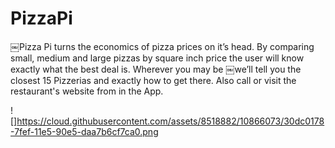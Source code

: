 # PizzaPi

￼Pizza Pi turns the economics of pizza prices on it’s head. By comparing small, medium and large pizzas by square
inch price the user will know exactly what the best deal is. Wherever you may be ￼we’ll tell you the closest 15
Pizzerias and exactly how to get there. Also call or visit the restaurant's website from in the App.

![]https://cloud.githubusercontent.com/assets/8518882/10866073/30dc0178-7fef-11e5-90e5-daa7b6cf7ca0.png
